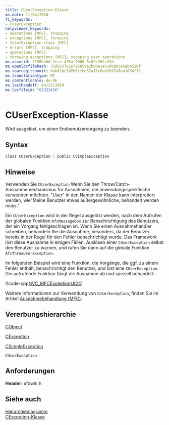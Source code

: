 ```yaml
---
title: CUserException-Klasse
ms.date: 11/04/2016
f1_keywords:
- CUserException
helpviewer_keywords:
- operations [MFC], stopping
- exceptions [MFC], throwing
- CUserException class [MFC]
- errors [MFC], trapping
- operations [MFC]
- throwing exceptions [MFC], stopping user operations
ms.assetid: 2156ba6d-2cce-415a-9000-6f02c26fcd7d
ms.openlocfilehash: 72d8537616792859a2b00a1a5cd880ce5eb452bf
ms.sourcegitcommit: 0ab61bc3d2b6cfbd52a16c6ab2b97a8ea1864f12
ms.translationtype: MT
ms.contentlocale: de-DE
ms.lasthandoff: 04/23/2019
ms.locfileid: "62323436"
---
```

# <a name="cuserexception-class"></a>CUserException-Klasse

Wird ausgelöst, um einen Endbenutzervorgang zu beenden.

## <a name="syntax"></a>Syntax

```
class CUserException : public CSimpleException
```

## <a name="remarks"></a>Hinweise

Verwenden Sie `CUserException` Wenn Sie den Throw/Catch-Ausnahmemechanismus für Ausnahmen, die anwendungsspezifische verwenden möchten. "User" in den Namen der Klasse kann interpretiert werden, wie"Meine Benutzer etwas außergewöhnliche, behandelt werden muss."

Ein `CUserException` wird in der Regel ausgelöst werden, nach dem Aufrufen der globalen Funktion `AfxMessageBox` zur Benachrichtigung des Benutzers, der ein Vorgang fehlgeschlagen ist. Wenn Sie einen Ausnahmehandler schreiben, behandeln Sie die Ausnahme, besonders, da der Benutzer bereits in der Regel für den Fehler benachrichtigt wurde. Das Framework löst diese Ausnahme in einigen Fällen. Auslösen einer `CUserException` selbst den Benutzer zu warnen, und rufen Sie dann auf die globale Funktion `AfxThrowUserException`.

Im folgenden Beispiel wird eine Funktion, die Vorgänge, die ggf. zu einem Fehler enthält, benachrichtigt den Benutzer, und löst eine `CUserException`. Die aufrufende Funktion fängt die Ausnahme ab und speziell behandelt:

[!code-cpp[NVC_MFCExceptions#24](../../mfc/codesnippet/cpp/cuserexception-class_1.cpp)]

Weitere Informationen zur Verwendung von `CUserException`, finden Sie im Artikel [Ausnahmebehandlung (MFC)](../../mfc/exception-handling-in-mfc.md).

## <a name="inheritance-hierarchy"></a>Vererbungshierarchie

[CObject](../../mfc/reference/cobject-class.md)

[CException](../../mfc/reference/cexception-class.md)

[CSimpleException](../../mfc/reference/csimpleexception-class.md)

`CUserException`

## <a name="requirements"></a>Anforderungen

**Header:** afxwin.h

## <a name="see-also"></a>Siehe auch

[Hierarchiediagramm](../../mfc/hierarchy-chart.md)<br/>
[CException-Klasse](../../mfc/reference/cexception-class.md)
